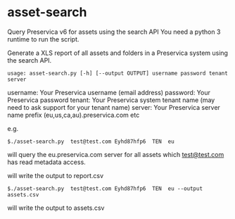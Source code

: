 # asset-search
Query Preservica v6 for assets using the search API
You need a python 3 runtime to run the script.

Generate a XLS report of all assets and folders in a Preservica system using the search API.

`usage: asset-search.py [-h] [--output OUTPUT] username password tenant server`

username:   Your Preservica username (email address)
password:   Your Preservica password
tenant:     Your Preservica system tenant name (may need to ask support for your tenant name)
server:     Your Preservica server name prefix (eu,us,ca,au).preservica.com etc

e.g.

`$./asset-search.py  test@test.com Eyhd87hfp6  TEN  eu `

will query the eu.preservica.com server for all assets which test@test.com has read metadata access.

will write the output to report.csv

`$./asset-search.py  test@test.com Eyhd87hfp6  TEN  eu --output assets.csv`

will write the output to assets.csv


